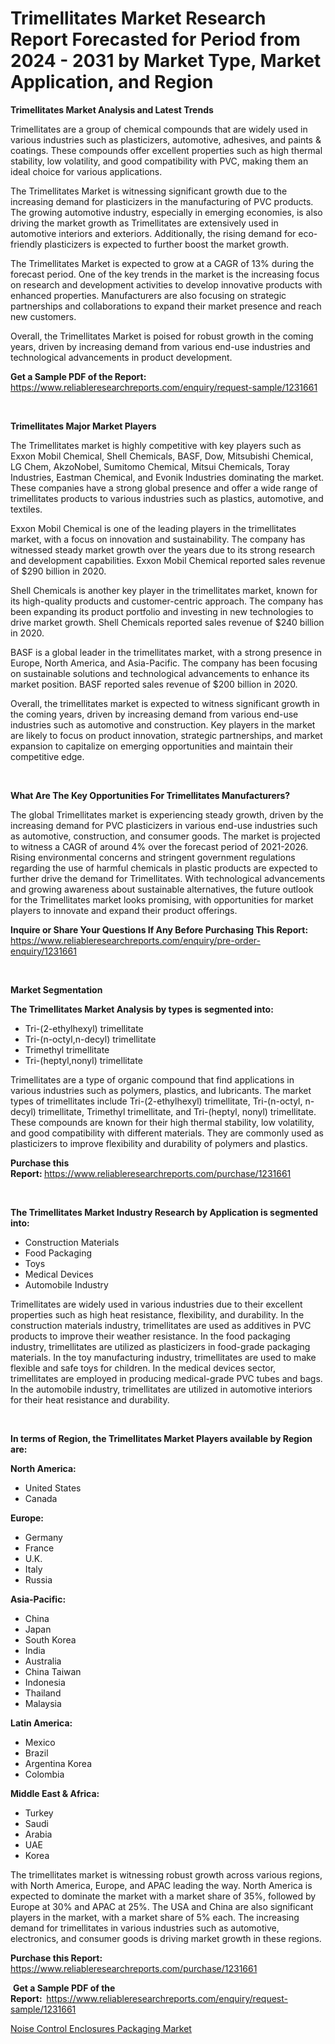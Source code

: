 <p><h1>Trimellitates Market Research Report Forecasted for Period from 2024 -  2031 by Market Type, Market Application, and Region</h1></p><p><strong>Trimellitates Market Analysis and Latest Trends</strong></p>
<p><p>Trimellitates are a group of chemical compounds that are widely used in various industries such as plasticizers, automotive, adhesives, and paints & coatings. These compounds offer excellent properties such as high thermal stability, low volatility, and good compatibility with PVC, making them an ideal choice for various applications.</p><p>The Trimellitates Market is witnessing significant growth due to the increasing demand for plasticizers in the manufacturing of PVC products. The growing automotive industry, especially in emerging economies, is also driving the market growth as Trimellitates are extensively used in automotive interiors and exteriors. Additionally, the rising demand for eco-friendly plasticizers is expected to further boost the market growth.</p><p>The Trimellitates Market is expected to grow at a CAGR of 13% during the forecast period. One of the key trends in the market is the increasing focus on research and development activities to develop innovative products with enhanced properties. Manufacturers are also focusing on strategic partnerships and collaborations to expand their market presence and reach new customers.</p><p>Overall, the Trimellitates Market is poised for robust growth in the coming years, driven by increasing demand from various end-use industries and technological advancements in product development.</p></p>
<p><strong>Get a Sample PDF of the Report:&nbsp;</strong> <a href="https://www.reliableresearchreports.com/enquiry/request-sample/1231661">https://www.reliableresearchreports.com/enquiry/request-sample/1231661</a></p>
<p>&nbsp;</p>
<p><strong>Trimellitates Major Market Players</strong></p>
<p><p>The Trimellitates market is highly competitive with key players such as Exxon Mobil Chemical, Shell Chemicals, BASF, Dow, Mitsubishi Chemical, LG Chem, AkzoNobel, Sumitomo Chemical, Mitsui Chemicals, Toray Industries, Eastman Chemical, and Evonik Industries dominating the market. These companies have a strong global presence and offer a wide range of trimellitates products to various industries such as plastics, automotive, and textiles.</p><p>Exxon Mobil Chemical is one of the leading players in the trimellitates market, with a focus on innovation and sustainability. The company has witnessed steady market growth over the years due to its strong research and development capabilities. Exxon Mobil Chemical reported sales revenue of $290 billion in 2020.</p><p>Shell Chemicals is another key player in the trimellitates market, known for its high-quality products and customer-centric approach. The company has been expanding its product portfolio and investing in new technologies to drive market growth. Shell Chemicals reported sales revenue of $240 billion in 2020.</p><p>BASF is a global leader in the trimellitates market, with a strong presence in Europe, North America, and Asia-Pacific. The company has been focusing on sustainable solutions and technological advancements to enhance its market position. BASF reported sales revenue of $200 billion in 2020.</p><p>Overall, the trimellitates market is expected to witness significant growth in the coming years, driven by increasing demand from various end-use industries such as automotive and construction. Key players in the market are likely to focus on product innovation, strategic partnerships, and market expansion to capitalize on emerging opportunities and maintain their competitive edge.</p></p>
<p>&nbsp;</p>
<p><strong>What Are The Key Opportunities For Trimellitates Manufacturers?</strong></p>
<p><p>The global Trimellitates market is experiencing steady growth, driven by the increasing demand for PVC plasticizers in various end-use industries such as automotive, construction, and consumer goods. The market is projected to witness a CAGR of around 4% over the forecast period of 2021-2026. Rising environmental concerns and stringent government regulations regarding the use of harmful chemicals in plastic products are expected to further drive the demand for Trimellitates. With technological advancements and growing awareness about sustainable alternatives, the future outlook for the Trimellitates market looks promising, with opportunities for market players to innovate and expand their product offerings.</p></p>
<p><strong>Inquire or Share Your Questions If Any Before Purchasing This Report:</strong> <a href="https://www.reliableresearchreports.com/enquiry/pre-order-enquiry/1231661">https://www.reliableresearchreports.com/enquiry/pre-order-enquiry/1231661</a></p>
<p>&nbsp;</p>
<p><strong>Market Segmentation</strong></p>
<p><strong>The Trimellitates Market Analysis by types is segmented into:</strong></p>
<p><ul><li>Tri-(2-ethylhexyl) trimellitate</li><li>Tri-(n-octyl,n-decyl) trimellitate</li><li>Trimethyl trimellitate</li><li>Tri-(heptyl,nonyl) trimellitate</li></ul></p>
<p><p>Trimellitates are a type of organic compound that find applications in various industries such as polymers, plastics, and lubricants. The market types of trimellitates include Tri-(2-ethylhexyl) trimellitate, Tri-(n-octyl, n-decyl) trimellitate, Trimethyl trimellitate, and Tri-(heptyl, nonyl) trimellitate. These compounds are known for their high thermal stability, low volatility, and good compatibility with different materials. They are commonly used as plasticizers to improve flexibility and durability of polymers and plastics.</p></p>
<p><strong>Purchase this Report:&nbsp;</strong><a href="https://www.reliableresearchreports.com/purchase/1231661">https://www.reliableresearchreports.com/purchase/1231661</a></p>
<p>&nbsp;</p>
<p><strong>The Trimellitates Market Industry Research by Application is segmented into:</strong></p>
<p><ul><li>Construction Materials</li><li>Food Packaging</li><li>Toys</li><li>Medical Devices</li><li>Automobile Industry</li></ul></p>
<p><p>Trimellitates are widely used in various industries due to their excellent properties such as high heat resistance, flexibility, and durability. In the construction materials industry, trimellitates are used as additives in PVC products to improve their weather resistance. In the food packaging industry, trimellitates are utilized as plasticizers in food-grade packaging materials. In the toy manufacturing industry, trimellitates are used to make flexible and safe toys for children. In the medical devices sector, trimellitates are employed in producing medical-grade PVC tubes and bags. In the automobile industry, trimellitates are utilized in automotive interiors for their heat resistance and durability.</p></p>
<p>&nbsp;</p>
<p><strong>In terms of Region, the Trimellitates Market Players available by Region are:</strong></p>
<p>
    <p> <strong> North America: </strong>
        <ul>
            <li>United States</li>
            <li>Canada</li>
        </ul>
        </p> 
    <p> <strong> Europe: </strong>
        <ul>
            <li>Germany</li>
            <li>France</li>
            <li>U.K.</li>
            <li>Italy</li>
            <li>Russia</li>
        </ul>
        </p> 
    <p> <strong> Asia-Pacific: </strong>
        <ul>
            <li>China</li>
            <li>Japan</li>
            <li>South Korea</li>
            <li>India</li>
            <li>Australia</li>
            <li>China Taiwan</li>
            <li>Indonesia</li>
            <li>Thailand</li>
            <li>Malaysia</li>
        </ul>
        </p> 
    <p> <strong> Latin America: </strong>
        <ul>
            <li>Mexico</li>
            <li>Brazil</li>
            <li>Argentina Korea</li>
            <li>Colombia</li>
        </ul>
        </p> 
    <p> <strong> Middle East & Africa: </strong>
        <ul>
            <li>Turkey</li>
            <li>Saudi</li>
            <li>Arabia</li>
            <li>UAE</li>
            <li>Korea</li>
        </ul>
    </p>
    </p>
<p><p>The trimellitates market is witnessing robust growth across various regions, with North America, Europe, and APAC leading the way. North America is expected to dominate the market with a market share of 35%, followed by Europe at 30% and APAC at 25%. The USA and China are also significant players in the market, with a market share of 5% each. The increasing demand for trimellitates in various industries such as automotive, electronics, and consumer goods is driving market growth in these regions.</p></p>
<p><strong>Purchase this Report: </strong><a href="https://www.reliableresearchreports.com/purchase/1231661">https://www.reliableresearchreports.com/purchase/1231661</a></p>
<p>&nbsp;<strong>Get a Sample PDF of the Report:&nbsp;&nbsp;</strong><a href="https://www.reliableresearchreports.com/enquiry/request-sample/1231661">https://www.reliableresearchreports.com/enquiry/request-sample/1231661</a></p>
<p><strong></strong></p>
<p><p><a href="https://gamy-alyssum-396.notion.site/Global-Noise-Control-Enclosures-Packaging-Market-by-Types-Applications-and-Major-Players-with-Reg-ebb3e6d85a754df98f2fba1d5154c2ac">Noise Control Enclosures Packaging Market</a></p></p>